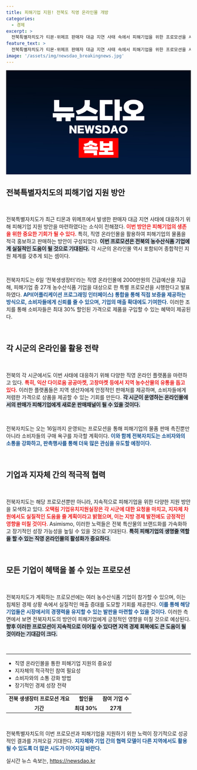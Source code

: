 ```yaml
---
title: 피해기업 지원! 전북도 직영 온라인몰 개방
categories:
  - 경제
excerpt: >
  전북특별자치도가 티몬·위메프 판매자 대금 지연 사태 속에서 피해기업을 위한 프로모션을 시작합니다. 직영 온라인몰을 통해 최대 30% 할인 판매가 진행되며, 지역 소비 촉진에도 기여할 전망입니다. ✨
feature_text: >
  전북특별자치도가 티몬·위메프 판매자 대금 지연 사태 속에서 피해기업을 위한 프로모션을 시작합니다. 직영 온라인몰을 통해 최대 30% 할인 판매가 진행되며, 지역 소비 촉진에도 기여할 전망입니다. ✨
image: '/assets/img/newsdao_breakingnews.jpg'
---
```


<p><img src="/assets/img/newsdao_breakingnews.jpg" alt="implanttips 속보" /></p>

<h2 data-ke-size="size26">전북특별자치도의 피해기업 지원 방안</h2>

<p data-ke-size="size16">&nbsp;</p>

<p>전북특별자치도가 최근 티몬과 위메프에서 발생한 판매자 대금 지연 사태에 대응하기 위해 피해기업 지원 방안을 마련하였다는 소식이 전해졌다. <b><span style="color: #ee2323;">이번 방안은 피해기업의 생존을 위한 중요한 기회가 될 수 있다.</span></b> 특히, 직영 온라인몰을 활용하여 피해기업의 물품을 적극 홍보하고 판매하는 방안이 구성되었다. <b><span style="background-color: #21538527;">이번 프로모션은 전북의 농수산식품 기업에게 실질적인 도움이 될 것으로 기대된다.</span></b> 각 시군의 온라인몰 역시 포함되어 종합적인 지원 체계를 갖추게 되는 셈이다. </p>

<p data-ke-size="size16">&nbsp;</p>

<p>전북자치도는 6일 ‘전북생생장터’라는 직영 온라인몰에 2000만원의 긴급예산을 지급해, 피해기업 중 27개 농수산식품 기업을 대상으로 한 특별 프로모션을 시행한다고 발표하였다. <b><span style="color: #1a5490;">API(어플리케이션 프로그래밍 인터페이스) 통합을 통해 직접 보증을 제공하는 방식으로, 소비자들에게 신뢰를 줄 수 있으며, 기업의 매출 확대에도 기여한다.</span></b> 이러한 조치를 통해 소비자들은 최대 30% 할인된 가격으로 제품을 구입할 수 있는 혜택이 제공된다. </p>

<p data-ke-size="size16">&nbsp;</p>

<h2 data-ke-size="size26">각 시군의 온라인몰 활용 전략</h2>

<p data-ke-size="size16">&nbsp;</p>

<p>전북의 각 시군에서도 이번 사태에 대응하기 위해 다양한 직영 온라인 플랫폼을 마련하고 있다. <b><span style="color: #ee2323;">특히, 익산 다이로움 공공마켓, 고창마켓 등에서 지역 농수산물의 유통을 돕고 있다.</span></b> 이러한 플랫폼들은 지역 생산자에게 안정적인 판매처를 제공하며, 소비자들에게 저렴한 가격으로 상품을 제공할 수 있는 기회를 만든다. <b><span style="background-color: #21538527;">각 시군이 운영하는 온라인몰에서의 판매가 피해기업에게 새로운 판매채널이 될 수 있을 것이다.</span></b> </p>

<p data-ke-size="size16">&nbsp;</p>

<p>전북자치도는 오는 16일까지 운영되는 프로모션을 통해 피해기업의 물품 판매 촉진뿐만 아니라 소비자들의 구매 욕구를 자극할 계획이다. <b><span style="color: #1a5490;">이와 함께 전북자치도는 소비자와의 소통을 강화하고, 판촉행사를 통해 더욱 많은 관심을 유도할 예정이다.</span></b> </p>

<p data-ke-size="size16">&nbsp;</p>

<h2 data-ke-size="size26">기업과 지자체 간의 적극적 협력</h2>

<p data-ke-size="size16">&nbsp;</p>

<p>전북자치도는 해당 프로모션뿐만 아니라, 지속적으로 피해기업을 위한 다양한 지원 방안을 모색하고 있다. <b><span style="color: #ee2323;">오택림 기업유치지원실장은 각 시군에 대한 요청을 마치고, 지자체 차원에서도 실질적인 도움을 줄 계획이라고 밝혔으며, 이는 지방 경제 발전에도 긍정적인 영향을 미칠 것이다.</span></b> Asimismo, 이러한 노력들은 전북 특산물의 브랜드화를 가속화하고 장기적인 성장 가능성을 높일 수 있을 것으로 기대된다. <b><span style="background-color: #21538527;">특히 피해기업의 생명줄 역할을 할 수 있는 직영 온라인몰의 활성화가 중요하다.</span></b> </p>

<p data-ke-size="size16">&nbsp;</p>

<h2 data-ke-size="size26">모든 기업이 혜택을 볼 수 있는 프로모션</h2>

<p data-ke-size="size16">&nbsp;</p>

<p>전북자치도가 계획하는 프로모션에는 여러 농수산식품 기업이 참가할 수 있으며, 이는 침체된 경제 상황 속에서 실질적인 매출 증대를 도모할 기회를 제공한다. <b><span style="color: #1a5490;">이를 통해 해당 기업들은 시장에서의 경쟁력을 유지할 수 있는 발판을 마련할 수 있을 것이다.</span></b> 이러한 측면에서 보면 전북자치도의 방안이 피해기업에게 긍정적인 영향을 미칠 것으로 예상된다. <b><span style="background-color: #21538527;">향후 이러한 프로모션이 지속적으로 이어질 수 있다면 지역 경제 회복에도 큰 도움이 될 것이라는 기대감이 크다.</span></b> </p>

<p data-ke-size="size16">&nbsp;</p>

<hr>

<ul>
    <li>직영 온라인몰을 통한 피해기업 지원의 중요성</li>
    <li>지자체의 적극적인 참여 필요성</li>
    <li>소비자와의 소통 강화 방법</li>
    <li>장기적인 경제 성장 전략</li>
</ul> 

<table>
    <tr>
        <td style="text-align: center; height: 17px;"><b>전북 생생장터 프로모션 개요</b></td>
        <td style="text-align: center; height: 17px;"><b>할인율</b></td>
        <td style="text-align: center; height: 17px;"><b>참여 기업 수</b></td>
    </tr>
    <tr>
        <td style="text-align: center; height: 17px;"><b>기간</b></td>
        <td style="text-align: center; height: 17px;"><b>최대 30%</b></td>
        <td style="text-align: center; height: 17px;"><b>27개</b></td>
    </tr>
</table>

<p data-ke-size="size16">&nbsp;</p>

<p>전북특별자치도의 이번 프로모션과 피해기업을 지원하기 위한 노력이 장기적으로 성공적인 결과를 가져오길 기대한다. <b><span style="color: #1a5490;">지자체와 기업 간의 협력 모델이 다른 지역에서도 활용될 수 있도록 더 많은 시도가 이어지길 바란다.</span></b></p>
실시간 뉴스 속보는, <a href="https://newsdao.kr" rel="dofollow">https://newsdao.kr</a>


